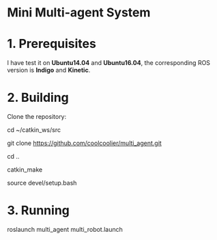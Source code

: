 # Mini Multi-agent System

# 1. Prerequisites

I have test it on **Ubuntu14.04** and **Ubuntu16.04**, the corresponding ROS version is **Indigo** and **Kinetic**.

# 2. Building

Clone the repository:

cd ~/catkin_ws/src

git clone https://github.com/coolcoolier/multi_agent.git

cd ..

catkin_make

source devel/setup.bash

# 3. Running

roslaunch multi_agent multi_robot.launch


